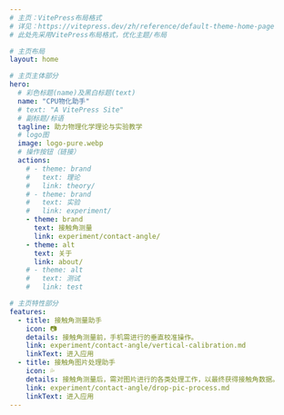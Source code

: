 ```yaml
---
# 主页：VitePress布局格式
# 详见：https://vitepress.dev/zh/reference/default-theme-home-page
# 此处先采用VitePress布局格式，优化主题/布局

# 主页布局
layout: home

# 主页主体部分
hero:
  # 彩色标题(name)及黑白标题(text)
  name: "CPU物化助手"
  # text: "A VitePress Site"
  # 副标题/标语
  tagline: 助力物理化学理论与实验教学
  # logo图
  image: logo-pure.webp
  # 操作按钮（链接）
  actions:
    # - theme: brand
    #   text: 理论
    #   link: theory/
    # - theme: brand
    #   text: 实验
    #   link: experiment/
    - theme: brand
      text: 接触角测量
      link: experiment/contact-angle/
    - theme: alt
      text: 关于
      link: about/
    # - theme: alt
    #   text: 测试
    #   link: test

# 主页特性部分
features:
  - title: 接触角测量助手
    icon: 📷
    details: 接触角测量前，手机需进行的垂直校准操作。
    link: experiment/contact-angle/vertical-calibration.md
    linkText: 进入应用
  - title: 接触角图片处理助手
    icon: 💦
    details: 接触角测量后，需对图片进行的各类处理工作，以最终获得接触角数据。
    link: experiment/contact-angle/drop-pic-process.md
    linkText: 进入应用
---
```



